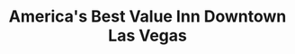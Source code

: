 ---
title: "America's Best Value Inn Downtown Las Vegas"
url: /las-vegas/americas-best-value-inn-downtown-las-vegas/
shop: vacant
---